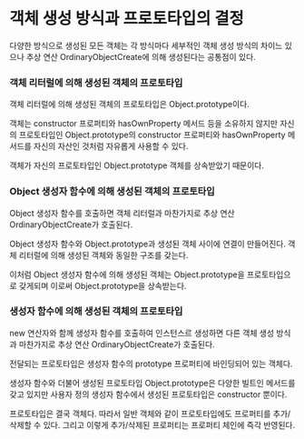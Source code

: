 # 객체 생성 방식과 프로토타입의 결정

다양한 방식으로 생성된 모든 객체는 각 방식마다 세부적인 객체 생성 방식의 차이느 있으나 추상 연산 OrdinaryObjectCreate에 의해 생성된다는 공통점이 있다.

### 객체 리터럴에 의해 생성된 객체의 프로토타입

객체 리터럴에 의해 생성된 객체의 프로토타입은 Object.prototype이다.

객체는 constructor 프로퍼티와 hasOwnProperty 메서드 등을 소유하지 않지만 자신의 프로토타입인 Object.prototype의 constructor 프로퍼티와 hasOwnProperty 메서드를 자신의 자산인 것처럼 자유롭게 사용할 수 있다.

객체가 자신의 프로토타입인 Object.prototype 객체를 상속받았기 때문이다.

### Object 생성자 함수에 의해 생성된 객체의 프로토타입

Object 생성자 함수를 호출하면 객체 리터럴과 마찬가지로 추상 연산 OrdinaryObjectCreate가 호출된다.

Object 생성자 함수와 Object.prototype과 생성된 객체 사이에 연결이 만들어진다. 객체 리터럴에 의해 생성된 객체와 동일한 구조를 갖는다.

이처럼 Object 생성자 함수에 의해 생성된 객체는 Object.prototype을 프로토타입으로 갖게되며 이로써 Object.prototype을 상속받는다.

### 생성자 함수에 의해 생성된 객체의 프로토타입

new 연산자와 함께 생성자 함수를 호출하여 인스턴스르 생성하면 다른 객체 생성 방식과 마찬가지로 추상 연산 OrdinaryObjectCreate가 호출된다.

전달되는 프로토타입은 생성자 함수의 prototype 프로퍼티에 바인딩되어 있는 객체다.

생성자 함수와 더불어 생성된 프로토타입 Object.prototype은 다양한 빌트인 메서드를 갖고 있지만 사용자 정의 생성자 함수에서 생성된 프로토타입은 constructor 뿐이다.

프로토타입은 결국 객체다. 따라서 일반 객체와 같이 프로토타입에도 프로퍼티를 추가/삭제할 수 있다. 그리고 이렇게 추가/삭제된 프로퍼티는 프로퍼티 체인에 즉각 반영된다.
